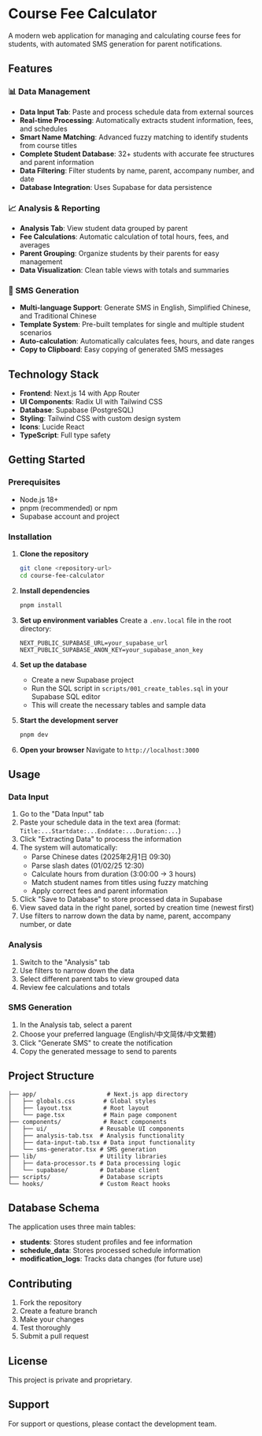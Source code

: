 # Course Fee Calculator

A modern web application for managing and calculating course fees for students, with automated SMS generation for parent notifications.

## Features

### 📊 Data Management
- **Data Input Tab**: Paste and process schedule data from external sources
- **Real-time Processing**: Automatically extracts student information, fees, and schedules
- **Smart Name Matching**: Advanced fuzzy matching to identify students from course titles
- **Complete Student Database**: 32+ students with accurate fee structures and parent information
- **Data Filtering**: Filter students by name, parent, accompany number, and date
- **Database Integration**: Uses Supabase for data persistence

### 📈 Analysis & Reporting
- **Analysis Tab**: View student data grouped by parent
- **Fee Calculations**: Automatic calculation of total hours, fees, and averages
- **Parent Grouping**: Organize students by their parents for easy management
- **Data Visualization**: Clean table views with totals and summaries

### 💬 SMS Generation
- **Multi-language Support**: Generate SMS in English, Simplified Chinese, and Traditional Chinese
- **Template System**: Pre-built templates for single and multiple student scenarios
- **Auto-calculation**: Automatically calculates fees, hours, and date ranges
- **Copy to Clipboard**: Easy copying of generated SMS messages

## Technology Stack

- **Frontend**: Next.js 14 with App Router
- **UI Components**: Radix UI with Tailwind CSS
- **Database**: Supabase (PostgreSQL)
- **Styling**: Tailwind CSS with custom design system
- **Icons**: Lucide React
- **TypeScript**: Full type safety

## Getting Started

### Prerequisites
- Node.js 18+ 
- pnpm (recommended) or npm
- Supabase account and project

### Installation

1. **Clone the repository**
   ```bash
   git clone <repository-url>
   cd course-fee-calculator
   ```

2. **Install dependencies**
   ```bash
   pnpm install
   ```

3. **Set up environment variables**
   Create a `.env.local` file in the root directory:
   ```env
   NEXT_PUBLIC_SUPABASE_URL=your_supabase_url
   NEXT_PUBLIC_SUPABASE_ANON_KEY=your_supabase_anon_key
   ```

4. **Set up the database**
   - Create a new Supabase project
   - Run the SQL script in `scripts/001_create_tables.sql` in your Supabase SQL editor
   - This will create the necessary tables and sample data

5. **Start the development server**
   ```bash
   pnpm dev
   ```

6. **Open your browser**
   Navigate to `http://localhost:3000`

## Usage

### Data Input
1. Go to the "Data Input" tab
2. Paste your schedule data in the text area (format: `Title:...Startdate:...Enddate:...Duration:...`)
3. Click "Extracting Data" to process the information
4. The system will automatically:
   - Parse Chinese dates (2025年2月1日 09:30)
   - Parse slash dates (01/02/25 12:30)
   - Calculate hours from duration (3:00:00 → 3 hours)
   - Match student names from titles using fuzzy matching
   - Apply correct fees and parent information
5. Click "Save to Database" to store processed data in Supabase
6. View saved data in the right panel, sorted by creation time (newest first)
7. Use filters to narrow down the data by name, parent, accompany number, or date

### Analysis
1. Switch to the "Analysis" tab
2. Use filters to narrow down the data
3. Select different parent tabs to view grouped data
4. Review fee calculations and totals

### SMS Generation
1. In the Analysis tab, select a parent
2. Choose your preferred language (English/中文简体/中文繁體)
3. Click "Generate SMS" to create the notification
4. Copy the generated message to send to parents

## Project Structure

```
├── app/                    # Next.js app directory
│   ├── globals.css        # Global styles
│   ├── layout.tsx         # Root layout
│   └── page.tsx           # Main page component
├── components/            # React components
│   ├── ui/               # Reusable UI components
│   ├── analysis-tab.tsx  # Analysis functionality
│   ├── data-input-tab.tsx # Data input functionality
│   └── sms-generator.tsx # SMS generation
├── lib/                  # Utility libraries
│   ├── data-processor.ts # Data processing logic
│   └── supabase/         # Database client
├── scripts/              # Database scripts
└── hooks/                # Custom React hooks
```

## Database Schema

The application uses three main tables:

- **students**: Stores student profiles and fee information
- **schedule_data**: Stores processed schedule information
- **modification_logs**: Tracks data changes (for future use)

## Contributing

1. Fork the repository
2. Create a feature branch
3. Make your changes
4. Test thoroughly
5. Submit a pull request

## License

This project is private and proprietary.

## Support

For support or questions, please contact the development team.
